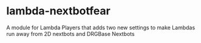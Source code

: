 # lambda-nextbotfear
A module for Lambda Players that adds two new settings to make Lambdas run away from 2D nextbots and DRGBase Nextbots
